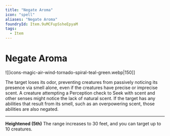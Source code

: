 ```yaml
---
title: "Negate Aroma"
icon: "spell"
aliases: "Negate Aroma"
foundryId: Item.9uMCFupSsheEpyaM
tags:
  - Item
---
```


# Negate Aroma
![[icons-magic-air-wind-tornado-spiral-teal-green.webp|150]]

The target loses its odor, preventing creatures from passively noticing its presence via smell alone, even if the creatures have precise or imprecise scent. A creature attempting a Perception check to Seek with scent and other senses might notice the lack of natural scent. If the target has any abilities that result from its smell, such as an overpowering scent, those abilities are also negated.

* * *

**Heightened (5th)** The range increases to 30 feet, and you can target up to 10 creatures.
